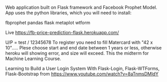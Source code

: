 Web application built on Flask framework and Facebook Prophet Model. App uses the python libraries, which you will need to install:

fbprophet
pandas
flask
metaplot
wtform

Live https://fb-price-prediction-flask.herokuapp.com/

U/P = test / 12345678
To register you need to fill Matercard with "42 x 10".....
Plese choose start and end date between 1 years or less, otherwise heroku will showing error,  and size will exceed.
This the midterm for Machine Learning Course.

Learning to Build a User Login System With Flask-Login, Flask-WTForms, Flask-Bootstrap from
https://www.youtube.com/watch?v=8aTnmsDMldY

